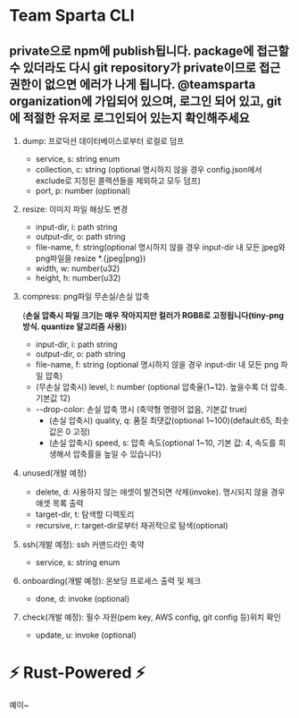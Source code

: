 # Team Sparta CLI

## private으로 npm에 publish됩니다. package에 접근할 수 있더라도 다시 git repository가 private이므로 접근 권한이 없으면 에러가 나게 됩니다. @teamsparta organization에 가입되어 있으며, 로그인 되어 있고, git에 적절한 유저로 로그인되어 있는지 확인해주세요

1. dump: 프로덕션 데이터베이스로부터 로컬로 덤프

   - service, s: string enum
   - collection, c: string (optional 명시하지 않을 경우 config.json에서 exclude로 지정된 콜렉션들을 제외하고 모두 덤프)
   - port, p: number (optional)

2. resize: 이미지 파일 해상도 변경

   - input-dir, i: path string
   - output-dir, o: path string
   - file-name, f: string(optional 명시하지 않을 경우 input-dir 내 모든 jpeg와 png파일을 resize \*.{jpeg|png})
   - width, w: number(u32)
   - height, h: number(u32)

3. compress: png파일 무손실/손실 압축

   (**손실 압축시 파일 크기는 매우 작아지지만 컬러가 RGB8로 고정됩니다(tiny-png방식. quantize 알고리즘 사용)**)

   - input-dir, i: path string
   - output-dir, o: path string
   - file-name, f: string (optional 명시하지 않을 경우 input-dir 내 모든 png 파일 압축)
   - (무손실 압축시) level, l: number (optional 압축율(1~12). 높을수록 더 압축. 기본값 12)
   - --drop-color: 손실 압축 명시 (축약형 명령어 없음, 기본값 true)
     - (손실 압축시) quality, q: 품질 최댓값(optional 1~100)(default:65, 최솟값은 0 고정)
     - (손실 압축시) speed, s: 압축 속도(optional 1~10, 기본 값: 4, 속도를 희생해서 압축률을 높일 수 있습니다)

4. unused(개발 예정)
   - delete, d: 사용하지 않는 애셋이 발견되면 삭제(invoke). 명시되지 않을 경우 애셋 목록 출력
   - target-dir, t: 탐색할 디렉토리
   - recursive, r: target-dir로부터 재귀적으로 탐색(optional)
5. ssh(개발 예정): ssh 커맨드라인 축약
   - service, s: string enum
6. onboarding(개발 예정): 온보딩 프로세스 출력 및 체크
   - done, d: invoke (optional)
7. check(개발 예정): 필수 자원(pem key, AWS config, git config 등)위치 확인
   - update, u: invoke (optional)

# ⚡️ Rust-Powered ⚡️

예이~
